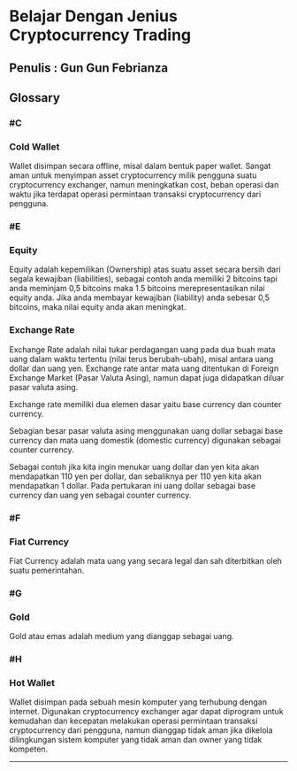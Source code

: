 # Belajar Dengan Jenius Cryptocurrency Trading

## Penulis : Gun Gun Febrianza

## Glossary

### #C

### Cold Wallet

Wallet disimpan secara offline, misal dalam bentuk paper wallet.  Sangat aman untuk menyimpan asset cryptocurrency milik pengguna suatu cryptocurrency exchanger, namun meningkatkan cost, beban operasi dan waktu jika terdapat operasi permintaan transaksi cryptocurrency dari pengguna.

### #E

### Equity

Equity adalah kepemilikan (Ownership) atas suatu asset secara bersih dari segala kewajiban (liabilities), sebagai contoh anda memiliki 2 bitcoins tapi anda meminjam 0,5 bitcoins maka 1.5 bitcoins merepresentasikan nilai equity anda. Jika anda membayar kewajiban (liability) anda sebesar 0,5 bitcoins, maka nilai equity anda akan meningkat.

### Exchange Rate

Exchange Rate adalah nilai tukar perdagangan uang pada dua buah mata uang dalam waktu tertentu (nilai terus berubah-ubah), misal antara uang dollar dan uang yen. Exchange rate antar mata uang ditentukan di Foreign Exchange Market (Pasar Valuta Asing), namun dapat juga didapatkan diluar pasar valuta asing. 

Exchange rate memiliki dua elemen dasar yaitu base currency dan counter currency.

Sebagian besar pasar valuta asing menggunakan uang dollar sebagai base currency dan mata uang domestik (domestic currency) digunakan sebagai counter currency.

Sebagai contoh jika kita ingin menukar uang dollar dan yen kita akan mendapatkan 110 yen per dollar, dan sebaliknya per 110 yen kita akan mendapatkan 1 dollar. Pada pertukaran ini uang dollar sebagai base currency dan uang yen sebagai counter currency.

### #F

### Fiat Currency

Fiat Currency adalah mata uang yang secara legal dan sah diterbitkan oleh suatu pemerintahan.

### #G

### Gold

Gold atau emas adalah medium yang dianggap sebagai uang. 

### #H

### Hot Wallet

Wallet disimpan pada sebuah mesin komputer yang terhubung dengan internet. Digunakan cryptocurrency exchanger agar dapat diprogram untuk kemudahan dan kecepatan melakukan operasi permintaan transaksi cryptocurrency dari pengguna, namun dianggap tidak aman jika dikelola dilingkungan sistem komputer yang tidak aman dan owner yang tidak kompeten.

---------------------

